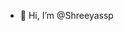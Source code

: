 - 👋 Hi, I’m @Shreeyassp


<!---
Shreeyassp/Shreeyassp is a ✨ special ✨ repository because its `README.md` (this file) appears on your GitHub profile.
You can click the Preview link to take a look at your changes.
--->

